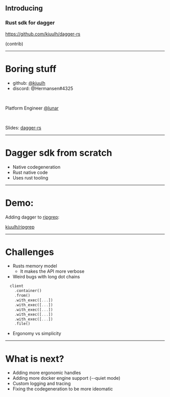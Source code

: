 ## Introducing 

### Rust sdk for dagger 

https://github.com/kjuulh/dagger-rs

(contrib)

---

# Boring stuff

- github: [@kjuulh](https://github.com/kjuulh)
- discord: @Hermansen#4325

<br>

Platform Engineer [@lunar](https://www.lunar.app/en/personal)

<br>

Slides: [dagger-rs](https://github.com/kjuulh/talks/blob/main/2023-02-23-dagger-rs/dagger-rs.md)

---

# Dagger sdk from scratch

- Native codegeneration
- Rust native code
- Uses rust tooling

---

# Demo: 

Adding dagger to [ripgrep](https://github.com/BurntSushi/ripgrep): 

[kjuulh/ripgrep](https://github.com/kjuulh/ripgrep/tree/dagger-demo/ci)

---


# Challenges

- Rusts memory model
	- It makes the API more verbose
- Weird bugs with long dot chains 
```rust
  client
    .container()
    .from()
    .with_exec([...])
    .with_exec([...])
    .with_exec([...])
    .with_exec([...])
    .with_exec([...])
    .file()
```
- Ergonomy vs simplicity

---

# What is next?

- Adding more ergonomic handles
- Adding more docker engine support (--quiet mode)
- Custom logging and tracing
- Fixing the codegeneration to be more ideomatic
